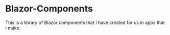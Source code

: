 # Blazor-Components
This is a library of Blazor components that I have created for us in apps that I make.
